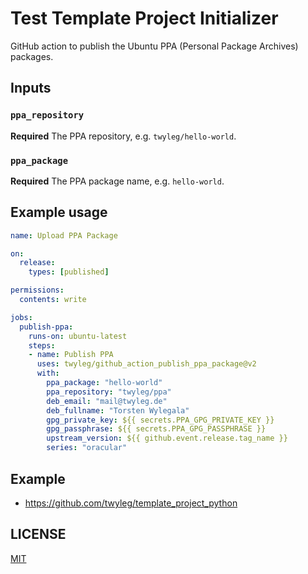 # Test Template Project Initializer

GitHub action to publish the Ubuntu PPA (Personal Package Archives) packages.

## Inputs

### `ppa_repository`
**Required** The PPA repository, e.g. `twyleg/hello-world`.

### `ppa_package`
**Required** The PPA package name, e.g. `hello-world`.


## Example usage

```yaml
name: Upload PPA Package

on:
  release:
    types: [published]

permissions:
  contents: write

jobs:
  publish-ppa:
    runs-on: ubuntu-latest
    steps:
    - name: Publish PPA
      uses: twyleg/github_action_publish_ppa_package@v2
      with:
        ppa_package: "hello-world"
        ppa_repository: "twyleg/ppa"
        deb_email: "mail@twyleg.de"
        deb_fullname: "Torsten Wylegala"
        gpg_private_key: ${{ secrets.PPA_GPG_PRIVATE_KEY }}
        gpg_passphrase: ${{ secrets.PPA_GPG_PASSPHRASE }}
        upstream_version: ${{ github.event.release.tag_name }}
        series: "oracular"
```

## Example

- https://github.com/twyleg/template_project_python


## LICENSE

[MIT](./LICENSE)
